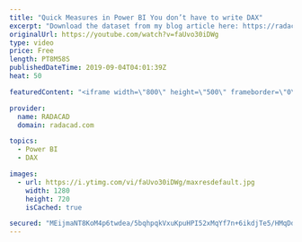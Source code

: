 ```yaml
---
title: "Quick Measures in Power BI You don’t have to write DAX"
excerpt: "Download the dataset from my blog article here: https://radacad.com/quick-measures-in-power-bi-you-dont-have-to-write-dax  To learn more about the difference of Power BI default Date dimension and custom date table, read this article: https://radacad.com/power-bi-date-dimension-default-or-custom-is-it-confusing"
originalUrl: https://youtube.com/watch?v=faUvo30iDWg
type: video
price: Free
length: PT8M58S
publishedDateTime: 2019-09-04T04:01:39Z
heat: 50

featuredContent: "<iframe width=\"800\" height=\"500\" frameborder=\"0\" src=\"https://www.youtube.com/embed/faUvo30iDWg\" allow=\"accelerometer; autoplay; encrypted-media; gyroscope; picture-in-picture\" allowfullscreen></iframe>"

provider:
  name: RADACAD
  domain: radacad.com

topics:
  - Power BI
  - DAX

images:
  - url: https://i.ytimg.com/vi/faUvo30iDWg/maxresdefault.jpg
    width: 1280
    height: 720
    isCached: true

secured: "MEijmaNT8KoM4p6twdea/5bqhpqkVxuKpuHPI52xMqYf7n+6ikdjTe5/HMqDd2v8XygH5rXBs09eT1HksLLPFm/T4XQC3Efilf51XZeL5ESCLBmP78+W5zc6eylAMohcIVUQICcNXiX6k+1Ux0i/ZC5WUX5NOl91x75S9S4EmcByQJMvtpvEj75GcadOu2et37tpWO3HAgXGkvIlUEiXKAg4l1GkpSy1ZwNlN4FR1fyueqSpQCC5CzOePqjq+2omT3PgAo9AW7EHJqV6BnekV9JR1z7qj9Brskp5AhX46hCAjcZKDSU2ul0MoR+ETtaNWxu7u2sUq7LYzxkhrl1ozbGBEP/dxS2fgWVOXzAKsMtcjV2b37aU2sV0bZAmWt91GggVknGb6ZzLO/exdwrAJUBhy0uScEn1O7RZEew5Fyw=;ArShmrNlFTlm/DyBHl6lZg=="
---
```


